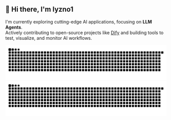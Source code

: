## 👋 Hi there, I'm lyzno1

I'm currently exploring cutting-edge AI applications, focusing on **LLM Agents**.  
Actively contributing to open-source projects like [Dify](https://github.com/langgenius/dify) and building tools to test, visualize, and monitor AI workflows.

![github-contribution-grid-snake](https://raw.githubusercontent.com/lyzno1/lyzno1/output/github-contribution-grid-snake.svg#gh-light-mode-only)
![github-contribution-grid-snake-dark](https://raw.githubusercontent.com/lyzno1/lyzno1/output/github-contribution-grid-snake-dark.svg#gh-dark-mode-only)
